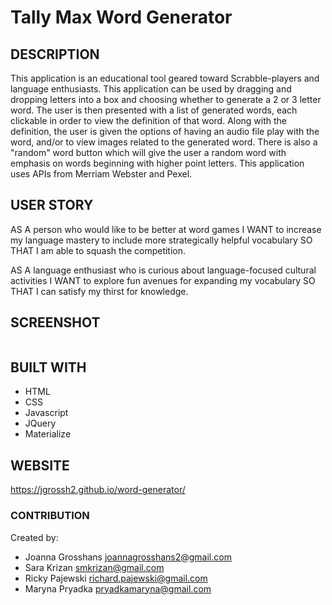 # Tally Max Word Generator

## DESCRIPTION
This application is an educational tool geared toward Scrabble-players and language enthusiasts. This application can be used by dragging and dropping letters into a box and choosing whether to generate a 2 or 3 letter word. The user is then presented with a list of generated words, each clickable in order to view the definition of that word. Along with the definition, the user is given the options of having an audio file play with the word, and/or to view images related to the generated word. There is also a "random" word button which will give the user a random word with emphasis on words beginning with higher point letters. This application uses APIs from Merriam Webster and Pexel.

## USER STORY
AS A person who would like to be better at word games
I WANT to increase my language mastery to include more strategically helpful vocabulary
SO THAT I am able to squash the competition.

AS A language enthusiast who is curious about language-focused cultural activities
I WANT to explore fun avenues for expanding my vocabulary
SO THAT I can satisfy my thirst for knowledge.


## SCREENSHOT
<img src=".png" alt="">

## BUILT WITH
* HTML
* CSS
* Javascript
* JQuery
* Materialize

## WEBSITE
https://jgrossh2.github.io/word-generator/

### CONTRIBUTION
Created by: 
* Joanna Grosshans joannagrosshans2@gmail.com
* Sara Krizan smkrizan@gmail.com
* Ricky Pajewski richard.pajewski@gmail.com
* Maryna Pryadka pryadkamaryna@gmail.com
